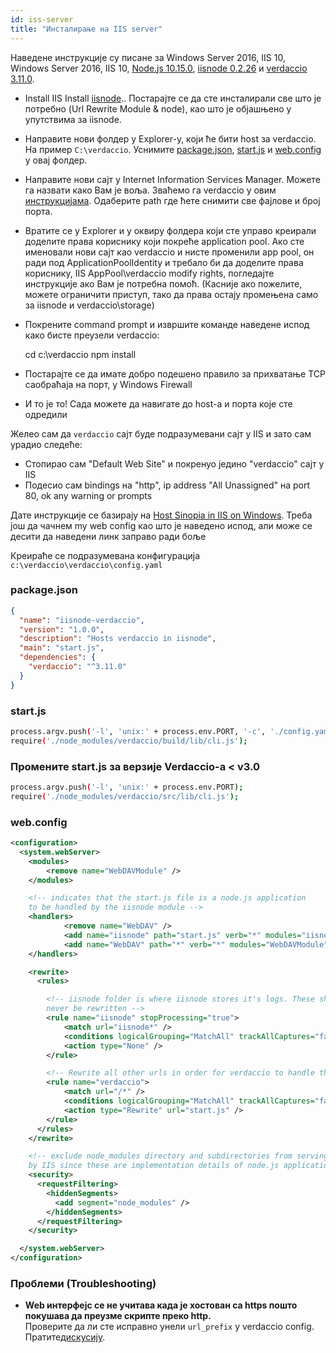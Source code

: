 ```yaml
---
id: iss-server
title: "Инсталирање на IIS server"
---
```


Наведене инструкције су писане за Windows Server 2016, IIS 10, Windows Server 2016, IIS 10, [Node.js 10.15.0](https://nodejs.org/), [iisnode 0.2.26](https://github.com/Azure/iisnode) и [verdaccio 3.11.0](https://github.com/verdaccio/verdaccio).

- Install IIS Install [iisnode](https://github.com/Azure/iisnode).. Постарајте се да сте инсталирали све што је потребно (Url Rewrite Module & node), као што је објашњено у упутствима за iisnode.
- Направите нови фолдер у Explorer-у, који ће бити host за verdaccio. На пример `C:\verdaccio`. Уснимите [package.json](#packagejson), [start.js](#startjs) и [web.config](#webconfig) у овај фолдер.
- Направите нови сајт у Internet Information Services Manager. Можете га назвати како Вам је воља. Зваћемо га verdaccio у овим [инструкцијама](http://www.iis.net/learn/manage/configuring-security/application-pool-identities). Одаберите path где ћете снимити све фајлове и број порта.
- Вратите се у Explorer и у оквиру фолдера који сте управо креирали доделите права кориснику који покреће application pool. Ако сте именовали нови сајт као verdaccio и нисте променили app pool, он ради под ApplicationPoolIdentity и требало би да доделите права кориснику, IIS AppPool\verdaccio modify rights, погледајте инструкције ако Вам је потребна помоћ. (Касније ако пожелите, можете ограничити приступ, тако да права остају промењена само за iisnode и verdaccio\storage)
- Покрените command prompt и извршите команде наведене испод како бисте преузели verdaccio:

    cd c:\verdaccio
    npm install
    

- Постарајте се да имате добро подешено правило за прихватање TCP саобраћаја на порт, у Windows Firewall
- И то је то! Сада можете да навигате до host-a и порта које сте одредили

Желео сам да `verdaccio` сајт буде подразумевани сајт у IIS и зато сам урадио следеће:

- Стопирао сам "Default Web Site" и покренуо јединo "verdaccio" сајт у IIS
- Подесио сам bindings на "http", ip address "All Unassigned" на port 80, ok any warning or prompts

Дате инструкције се базирају на [Host Sinopia in IIS on Windows](https://gist.github.com/HCanber/4dd8409f79991a09ac75). Треба још да чачнем my web config као што је наведено испод, али може се десити да наведени линк заправо ради боље

Креираће се подразумевана конфигурација `c:\verdaccio\verdaccio\config.yaml`

### package.json

```json
{
  "name": "iisnode-verdaccio",
  "version": "1.0.0",
  "description": "Hosts verdaccio in iisnode",
  "main": "start.js",
  "dependencies": {
    "verdaccio": "^3.11.0"
  }
}
```

### start.js

```bash
process.argv.push('-l', 'unix:' + process.env.PORT, '-c', './config.yaml'); 
require('./node_modules/verdaccio/build/lib/cli.js');
```

### Промените start.js за верзије Verdaccio-а < v3.0

```bash
process.argv.push('-l', 'unix:' + process.env.PORT);
require('./node_modules/verdaccio/src/lib/cli.js');
```

### web.config

```xml
<configuration>
  <system.webServer>
    <modules>
        <remove name="WebDAVModule" />
    </modules>

    <!-- indicates that the start.js file is a node.js application
    to be handled by the iisnode module -->
    <handlers>
            <remove name="WebDAV" />
            <add name="iisnode" path="start.js" verb="*" modules="iisnode" resourceType="Unspecified" requireAccess="Execute" />
            <add name="WebDAV" path="*" verb="*" modules="WebDAVModule" resourceType="Unspecified" requireAccess="Execute" />
    </handlers>

    <rewrite>
      <rules>

        <!-- iisnode folder is where iisnode stores it's logs. These should
        never be rewritten -->
        <rule name="iisnode" stopProcessing="true">
            <match url="iisnode*" />
            <conditions logicalGrouping="MatchAll" trackAllCaptures="false" />
            <action type="None" />
        </rule>

        <!-- Rewrite all other urls in order for verdaccio to handle these -->
        <rule name="verdaccio">
            <match url="/*" />
            <conditions logicalGrouping="MatchAll" trackAllCaptures="false" />
            <action type="Rewrite" url="start.js" />
        </rule>
      </rules>
    </rewrite>

    <!-- exclude node_modules directory and subdirectories from serving
    by IIS since these are implementation details of node.js applications -->
    <security>
      <requestFiltering>
        <hiddenSegments>
          <add segment="node_modules" />
        </hiddenSegments>
      </requestFiltering>
    </security>

  </system.webServer>
</configuration>
```

### Проблеми (Troubleshooting)

- **Web интерфејс се не учитава када је хостован са https пошто покушава да преузме скрипте преко http.**  
    Проверите да ли сте исправно унели `url_prefix` у verdaccio config. Пратите[дискусију](https://github.com/verdaccio/verdaccio/issues/622).